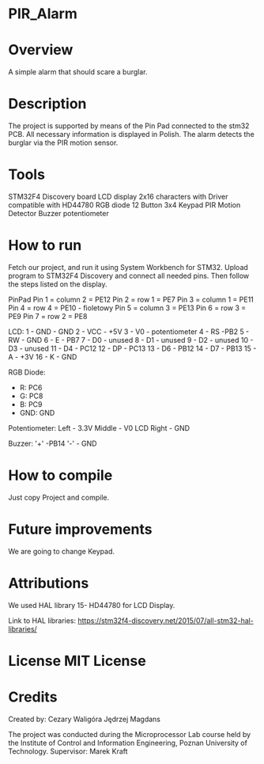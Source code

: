 # PIR_Alarm

# Overview 
A simple alarm that should scare a burglar.

# Description 
The project is supported by means of the Pin Pad connected to the stm32 PCB. All necessary information is displayed in Polish. The alarm 
detects the burglar via the PIR motion sensor.

# Tools  
STM32F4 Discovery board
LCD display 2x16 characters with Driver compatible with HD44780
RGB diode
12 Button 3x4 Keypad
PIR Motion Detector
Buzzer
potentiometer

# How to run 
Fetch our project, and run it using System Workbench for STM32. Upload program to STM32F4 Discovery and connect all needed pins. Then follow the steps listed on the display.

PinPad
Pin 1 = column 2 = PE12
Pin 2 = row 1 = PE7
Pin 3 = column 1 = PE11
Pin 4 = row 4 = PE10 - fioletowy
Pin 5 = column 3 = PE13
Pin 6 = row 3 = PE9
Pin 7 = row 2 = PE8

LCD:
1 - GND - GND
2 - VCC - +5V
3 - V0 - potentiometer
4 - RS -PB2
5 - RW - GND
6 - E - PB7
7 - D0 - unused
8 - D1 - unused
9 - D2 - unused
10 - D3 - unused
11 - D4 - PC12
12 - DP - PC13
13 - D6 - PB12
14 - D7 - PB13
15 - A - +3V
16 - K - GND

RGB Diode:
- R: PC6
- G: PC8
- B: PC9
- GND: GND

Potentiometer:
Left - 3.3V 
Middle - V0 LCD
Right - GND

Buzzer:
'+' -PB14
'-' - GND

# How to compile 
Just copy Project and compile. 

# Future improvements 
We are going to change Keypad.

# Attributions 
We used HAL library 15- HD44780 for LCD Display.

Link to HAL libraries: https://stm32f4-discovery.net/2015/07/all-stm32-hal-libraries/ 
# License  MIT License
# Credits 
Created by:
Cezary Waligóra
Jędrzej Magdans

The project was conducted during the Microprocessor Lab course held by the Institute of Control and Information Engineering, Poznan University of Technology.
Supervisor: Marek Kraft

